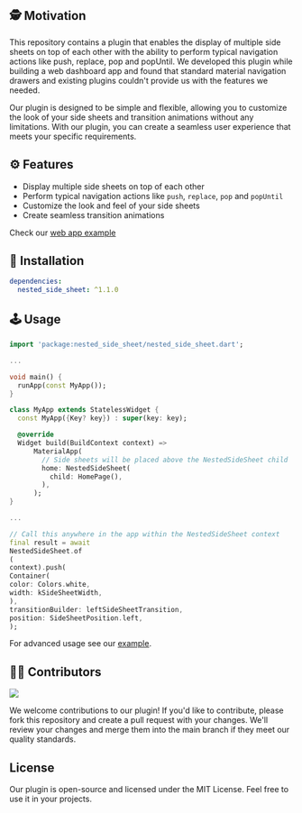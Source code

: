 ## 🕵️ Motivation

This repository contains a plugin that enables the display of multiple side sheets on top of each
other with the ability to perform typical navigation actions like push, replace, pop and popUntil.
We developed this plugin while building a web dashboard app and found that standard material
navigation drawers and existing plugins couldn't provide us with the features we needed.

Our plugin is designed to be simple and flexible, allowing you to customize the look of your side
sheets and transition animations without any limitations. With our plugin, you can create a seamless
user experience that meets your specific requirements.

## ⚙ Features

* Display multiple side sheets on top of each other
* Perform typical navigation actions like `push`, `replace`, `pop` and `popUntil`
* Customize the look and feel of your side sheets
* Create seamless transition animations

Check our [web app example](https://nested-side-sheet.web.app)

## 🔨 Installation

```yaml
dependencies:
  nested_side_sheet: ^1.1.0
```

## 🕹️ Usage

```dart
import 'package:nested_side_sheet/nested_side_sheet.dart';

...

void main() {
  runApp(const MyApp());
}

class MyApp extends StatelessWidget {
  const MyApp({Key? key}) : super(key: key);

  @override
  Widget build(BuildContext context) =>
      MaterialApp(
        // Side sheets will be placed above the NestedSideSheet child
        home: NestedSideSheet(
          child: HomePage(),
        ),
      );
}

...

// Call this anywhere in the app within the NestedSideSheet context
final result = await
NestedSideSheet.of
(
context).push(
Container(
color: Colors.white,
width: kSideSheetWidth,
),
transitionBuilder: leftSideSheetTransition,
position: SideSheetPosition.left,
);
```

For advanced usage see
our [example](https://github.com/Krootl/nested-side-sheet/tree/master/example).

## 🧑‍💻 Contributors

<a href="https://github.com/Krootl/nested-side-sheet/graphs/contributors">
  <img src="https://contrib.rocks/image?repo=Krootl/nested-side-sheet" />
</a>

We welcome contributions to our plugin! If you'd like to contribute, please fork this repository and
create a pull request with your changes. We'll review your changes and merge them into the main
branch if they meet our quality standards.

## License

Our plugin is open-source and licensed under the MIT License. Feel free to use it in your projects.